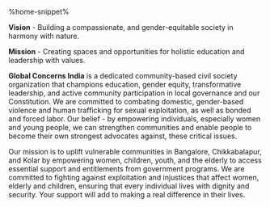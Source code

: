 %home-snippet%

</section><section>

**Vision** - Building a compassionate, and gender-equitable society in harmony with nature.

**Mission** - Creating spaces and opportunities for holistic education and leadership with values.

</section><section>

**Global Concerns India** is a dedicated community-based civil society organization that champions education, gender equity, transformative leadership, and active community participation in local governance and our Constitution. We are committed to combating domestic, gender-based violence and human trafficking for sexual exploitation, as well as bonded and forced labor. Our belief - by empowering individuals, especially women and young people, we can strengthen communities and enable people to become their own strongest advocates against, these critical issues.

Our mission is to uplift vulnerable communities in Bangalore, Chikkabalapur, and Kolar by empowering women, children, youth, and the elderly to access essential support and entitlements from government programs. We are committed to fighting against exploitation and injustices that affect women, elderly and children, ensuring that every individual lives with dignity and security. Your support will add to making a real difference in their lives.

